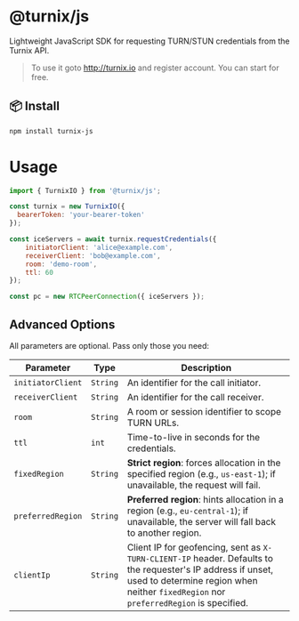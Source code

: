 # @turnix/js

Lightweight JavaScript SDK for requesting TURN/STUN credentials from the Turnix API.

> To use it goto http://turnix.io and register account. You can start for free.

## 📦 Install

```bash
npm install turnix-js

```

# Usage

```js
import { TurnixIO } from '@turnix/js';

const turnix = new TurnixIO({
  bearerToken: 'your-bearer-token'
});

const iceServers = await turnix.requestCredentials({
    initiatorClient: 'alice@example.com',
    receiverClient: 'bob@example.com',
    room: 'demo-room',
    ttl: 60
});

const pc = new RTCPeerConnection({ iceServers });

```

## Advanced Options

All parameters are optional. Pass only those you need:

| Parameter         | Type     | Description                                                                                                                                                                                           |
| ----------------- | -------- | ----------------------------------------------------------------------------------------------------------------------------------------------------------------------------------------------------- |
| `initiatorClient` | `String` | An identifier for the call initiator.                                                                                                                                                                 |
| `receiverClient`  | `String` | An identifier for the call receiver.                                                                                                                                                                  |
| `room`            | `String` | A room or session identifier to scope TURN URLs.                                                                                                                                                      |
| `ttl`             | `int`    | Time-to-live in seconds for the credentials.                                                                                                                                                          |
| `fixedRegion`     | `String` | **Strict region**: forces allocation in the specified region (e.g., `us-east-1`); if unavailable, the request will fail.                                                                              |
| `preferredRegion` | `String` | **Preferred region**: hints allocation in a region (e.g., `eu-central-1`); if unavailable, the server will fall back to another region.                                                               |
| `clientIp`        | `String` | Client IP for geofencing, sent as `X-TURN-CLIENT-IP` header. Defaults to the requester's IP address if unset, used to determine region when neither `fixedRegion` nor `preferredRegion` is specified. |
